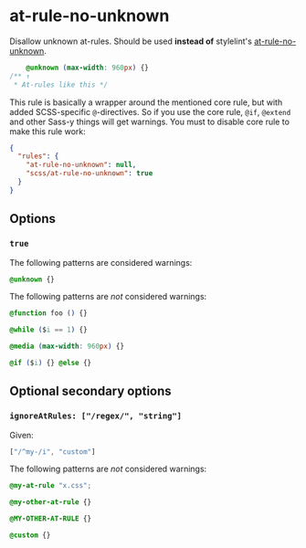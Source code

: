 # at-rule-no-unknown

Disallow unknown at-rules. Should be used **instead of** stylelint's [at-rule-no-unknown](https://stylelint.io/user-guide/rules/at-rule-no-unknown).

```css
    @unknown (max-width: 960px) {}
/** ↑
 * At-rules like this */
```

This rule is basically a wrapper around the mentioned core rule, but with added SCSS-specific `@`-directives. So if you use the core rule, `@if`, `@extend` and other Sass-y things will get warnings. You must to disable core rule to make this rule work:

```json
{
  "rules": {
    "at-rule-no-unknown": null,
    "scss/at-rule-no-unknown": true
  }
}
```

## Options

### `true`

The following patterns are considered warnings:

```css
@unknown {}
```

The following patterns are *not* considered warnings:

```css
@function foo () {}
```

```css
@while ($i == 1) {}
```

```css
@media (max-width: 960px) {}
```

```css
@if ($i) {} @else {}
```

## Optional secondary options

### `ignoreAtRules: ["/regex/", "string"]`

Given:

```js
["/^my-/i", "custom"]
```

The following patterns are *not* considered warnings:

```css
@my-at-rule "x.css";
```

```css
@my-other-at-rule {}
```

```css
@MY-OTHER-AT-RULE {}
```

```css
@custom {}
```
